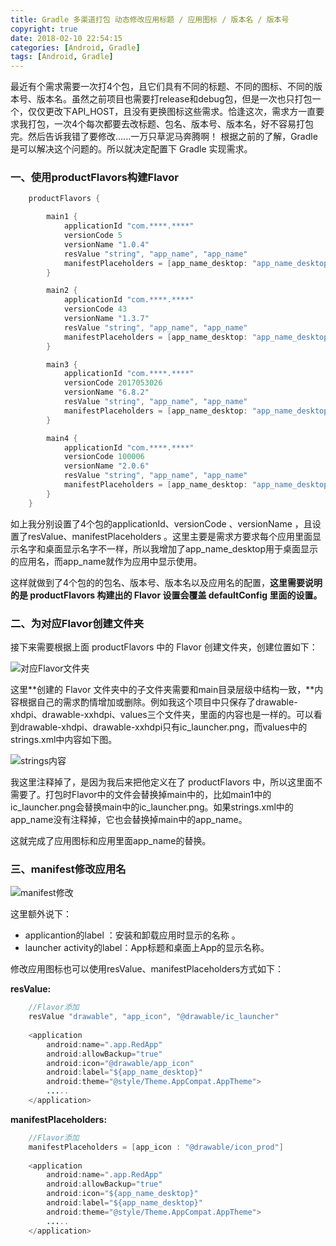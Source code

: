 ```yaml
---
title: Gradle 多渠道打包 动态修改应用标题 / 应用图标 / 版本名 / 版本号
copyright: true
date: 2018-02-10 22:54:15
categories: [Android, Gradle]
tags: [Android, Gradle]
---
```

最近有个需求需要一次打4个包，且它们具有不同的标题、不同的图标、不同的版本号、版本名。虽然之前项目也需要打release和debug包，但是一次也只打包一个，仅仅更改下API_HOST，且没有更换图标这些需求。恰逢这次，需求方一直要求我打包，一次4个每次都要去改标题、包名、版本号、版本名，好不容易打包完。然后告诉我错了要修改......一万只草泥马奔腾啊！
根据之前的了解，Gradle 是可以解决这个问题的。所以就决定配置下 Gradle 实现需求。

### 一、使用productFlavors构建Flavor
```java
    productFlavors {

        main1 {
            applicationId "com.****.****"
            versionCode 5
            versionName "1.0.4"
            resValue "string", "app_name", "app_name"
            manifestPlaceholders = [app_name_desktop: "app_name_desktop"]
        }

        main2 {
            applicationId "com.****.****"
            versionCode 43
            versionName "1.3.7"
            resValue "string", "app_name", "app_name"
            manifestPlaceholders = [app_name_desktop: "app_name_desktop"]
        }

        main3 {
            applicationId "com.****.****"
            versionCode 2017053026
            versionName "6.8.2"
            resValue "string", "app_name", "app_name"
            manifestPlaceholders = [app_name_desktop: "app_name_desktop"]
        }

        main4 {
            applicationId "com.****.****"
            versionCode 100006
            versionName "2.0.6"
            resValue "string", "app_name", "app_name"
            manifestPlaceholders = [app_name_desktop: "app_name_desktop"]
        }
    }

```
如上我分别设置了4个包的applicationId、versionCode 、versionName ，且设置了resValue、manifestPlaceholders 。这里主要是需求方要求每个应用里面显示名字和桌面显示名字不一样，所以我增加了app_name_desktop用于桌面显示的应用名，而app_name就作为应用中显示使用。

这样就做到了4个包的的包名、版本号、版本名以及应用名的配置，**这里需要说明的是 productFlavors 构建出的 Flavor 设置会覆盖 defaultConfig 里面的设置。**

### 二、为对应Flavor创建文件夹
接下来需要根据上面 productFlavors 中的 Flavor 创建文件夹，创建位置如下：

![对应Flavor文件夹](http://114.67.156.211/bolg/android/gradle_20180210/1.png)

这里**创建的 Flavor 文件夹中的子文件夹需要和main目录层级中结构一致，**内容根据自己的需求酌情增加或删除。例如我这个项目中只保存了drawable-xhdpi、drawable-xxhdpi、values三个文件夹，里面的内容也是一样的。可以看到drawable-xhdpi、drawable-xxhdpi只有ic_launcher.png，而values中的strings.xml中内容如下图。

![strings内容](http://114.67.156.211/bolg/android/gradle_20180210/2.png)

我这里注释掉了，是因为我后来把他定义在了 productFlavors 中，所以这里面不需要了。打包时Flavor中的文件会替换掉main中的，比如main1中的ic_launcher.png会替换main中的ic_launcher.png。如果strings.xml中的app_name没有注释掉，它也会替换掉main中的app_name。

这就完成了应用图标和应用里面app_name的替换。

### 三、manifest修改应用名

![manifest修改](http://114.67.156.211/bolg/android/gradle_20180210/3.png)

这里额外说下：
- applicantion的label ：安装和卸载应用时显示的名称 。
- launcher activity的label：App标题和桌面上App的显示名称。


修改应用图标也可以使用resValue、manifestPlaceholders方式如下：

**resValue:**
```java
    //Flavor添加
    resValue "drawable", "app_icon", "@drawable/ic_launcher"
    
    <application
        android:name=".app.RedApp"
        android:allowBackup="true"
        android:icon="@drawable/app_icon"
        android:label="${app_name_desktop}"
        android:theme="@style/Theme.AppCompat.AppTheme">
        .....
    </application>
```

**manifestPlaceholders:**
```java
    //Flavor添加
    manifestPlaceholders = [app_icon : "@drawable/icon_prod"]
    
    <application
        android:name=".app.RedApp"
        android:allowBackup="true"
        android:icon="${app_name_desktop}"
        android:label="${app_name_desktop}"
        android:theme="@style/Theme.AppCompat.AppTheme">
        .....
    </application>
```